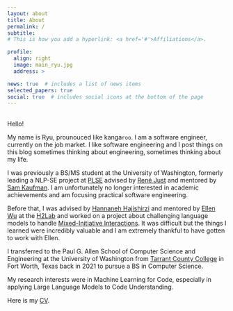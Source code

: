 ```yaml
---
layout: about
title: About
permalink: /
subtitle: 
# This is how you add a hyperlink: <a href='#'>Affiliations</a>.

profile:
  align: right
  image: main_ryu.jpg
  address: >

news: true  # includes a list of news items
selected_papers: true 
social: true  # includes social icons at the bottom of the page
---
```


<!---- This is how you make a hyperlink: [display text](actual link) --->
<!---- This is how you make a code-like text display: `text` --->

<br>Hello!

My name is Ryu, prounouced like kanga`roo`. I am a software engineer, currently on the job market. I like software engineering and I post things on this blog sometimes thinking about engineering, sometimes thinking about my life.

I was previously a BS/MS student at the University of Washington, formerly leading a NLP-SE project at [PLSE](https://uwplse.org/index.html) advised by [René Just](https://homes.cs.washington.edu/~rjust/) and mentored by [Sam Kaufman](http://samk.name/). I am unfortunately no longer interested in academic achievements and am focusing practical software
engineering.

Before that, I was advised by [Hannaneh Hajishirzi](https://homes.cs.washington.edu/~hannaneh/index.html) and mentored by [Ellen Wu](http://ellenmellon.github.io/) at the [H2Lab](https://h2lab.cs.washington.edu/) and worked on a project about challenging language models to handle [Mixed-Initiative Interactions](https://arxiv.org/abs/2207.00746). It was difficult but the things I learned were incredibly valuable and I am extremely thankful to have gotten to work with Ellen.

I transferred to the Paul G. Allen School of Computer Science and Engineering at the University of Washington from [Tarrant County College](https://www.tccd.edu/) in Fort Worth, Texas back in 2021 to pursue a BS in Computer Science.

My research interests were in Machine Learning for Code, especially in applying Large Language Models to Code Understanding.

Here is my [CV](https://ryuparish.github.io/ryus_website/assets/pdf/RyuParishSEResume2024.pdf).
